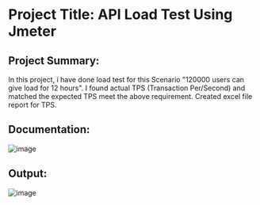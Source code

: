 # Project Title: API Load Test Using Jmeter

## Project Summary: 
In this project, i have done load test for this Scenario "120000 users can give load for 12 hours". I found  actual TPS (Transaction Per/Second) and matched the expected TPS meet the above requirement. Created excel file report for TPS.

## Documentation:
![image](https://github.com/Afsanasuma/Afsanasuma-Random-User-API-Performance-Test/assets/145669139/bfc83f31-3711-44c2-bfba-cc945b525a4a)

## Output:
![image](https://github.com/Afsanasuma/Afsanasuma-Random-User-API-Performance-Test/assets/145669139/a40637ea-bf15-4336-91d3-8f5693c53ebc)
